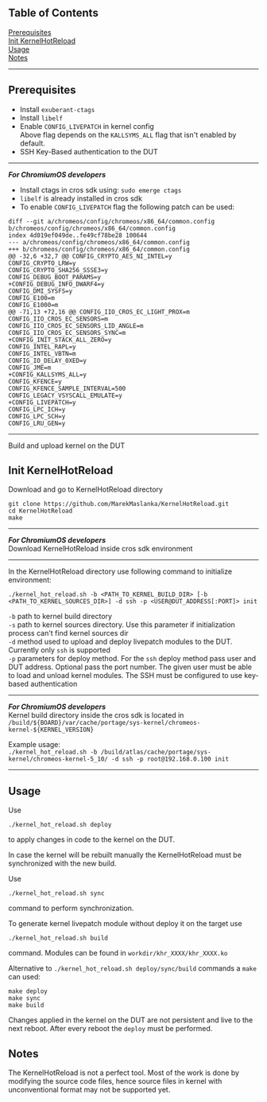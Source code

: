 ## Table of Contents
[Prerequisites](#prerequisites)  
[Init KernelHotReload](#init)  
[Usage](#usage)  
[Notes](#notes)  

---

<a name="prerequisites"></a>
## Prerequisites
 - Install `exuberant-ctags`
 - Install `libelf`
 - Enable `CONFIG_LIVEPATCH` in kernel config  
 Above flag depends on the `KALLSYMS_ALL` flag that isn't enabled by default.
 - SSH Key-Based authentication to the DUT
***
_**For ChromiumOS developers**_  
 - Install ctags in cros sdk using: `sudo emerge ctags`
 - `libelf` is already installed in cros sdk
 - To enable `CONFIG_LIVEPATCH` flag the following patch can be used:
  ```
diff --git a/chromeos/config/chromeos/x86_64/common.config b/chromeos/config/chromeos/x86_64/common.config
index 4d019ef049de..fe49cf78be28 100644
--- a/chromeos/config/chromeos/x86_64/common.config
+++ b/chromeos/config/chromeos/x86_64/common.config
@@ -32,6 +32,7 @@ CONFIG_CRYPTO_AES_NI_INTEL=y
 CONFIG_CRYPTO_LRW=y
 CONFIG_CRYPTO_SHA256_SSSE3=y
 CONFIG_DEBUG_BOOT_PARAMS=y
+CONFIG_DEBUG_INFO_DWARF4=y
 CONFIG_DMI_SYSFS=y
 CONFIG_E100=m
 CONFIG_E1000=m
@@ -71,13 +72,16 @@ CONFIG_IIO_CROS_EC_LIGHT_PROX=m
 CONFIG_IIO_CROS_EC_SENSORS=m
 CONFIG_IIO_CROS_EC_SENSORS_LID_ANGLE=m
 CONFIG_IIO_CROS_EC_SENSORS_SYNC=m
+CONFIG_INIT_STACK_ALL_ZERO=y
 CONFIG_INTEL_RAPL=y
 CONFIG_INTEL_VBTN=m
 CONFIG_IO_DELAY_0XED=y
 CONFIG_JME=m
+CONFIG_KALLSYMS_ALL=y
 CONFIG_KFENCE=y
 CONFIG_KFENCE_SAMPLE_INTERVAL=500
 CONFIG_LEGACY_VSYSCALL_EMULATE=y
+CONFIG_LIVEPATCH=y
 CONFIG_LPC_ICH=y
 CONFIG_LPC_SCH=y
 CONFIG_LRU_GEN=y
 ```
***
Build and upload kernel on the DUT

<a name="init"></a>
## Init KernelHotReload
Download and go to KernelHotReload directory
```
git clone https://github.com/MarekMaslanka/KernelHotReload.git
cd KernelHotReload
make
```
***
_**For ChromiumOS developers**_  
Download KernelHotReload inside cros sdk environment
***
In the KernelHotReload directory use following command to initialize environment:
```
./kernel_hot_reload.sh -b <PATH_TO_KERNEL_BUILD_DIR> [-b <PATH_TO_KERNEL_SOURCES_DIR>] -d ssh -p <USER@DUT_ADDRESS[:PORT]> init
```
`-b` path to kernel build directory  
`-s` path to kernel sources directory. Use this parameter if initialization process can't find kernel sources dir  
`-d` method used to upload and deploy livepatch modules to the DUT. Currently only `ssh` is supported  
`-p` parameters for deploy method. For the `ssh` deploy method pass user and DUT address. Optional pass the port number.
The given user must be able to load and unload kernel modules. The SSH must be configured to use key-based authentication

***
_**For ChromiumOS developers**_  
Kernel build directory inside the cros sdk is located in `/build/${BOARD}/var/cache/portage/sys-kernel/chromeos-kernel-${KERNEL_VERSION}`

Example usage:  
`./kernel_hot_reload.sh -b /build/atlas/cache/portage/sys-kernel/chromeos-kernel-5_10/ -d ssh -p root@192.168.0.100 init`
***

<a name="usage"></a>
## Usage
Use
```
./kernel_hot_reload.sh deploy
```
to apply changes in code to the kernel on the DUT.

In case the kernel will be rebuilt manually the KernelHotReload must be synchronized with the new build.

Use
```
./kernel_hot_reload.sh sync
```
command to perform synchronization.

To generate kernel livepatch module without deploy it on the target use
```
./kernel_hot_reload.sh build
```
command. Modules can be found in `workdir/khr_XXXX/khr_XXXX.ko`

Alternative to `./kernel_hot_reload.sh deploy/sync/build` commands a `make` can used:
```
make deploy
make sync
make build
```

Changes applied in the kernel on the DUT are not persistent and live to the next reboot. After every reboot the `deploy` must be performed.

<a name="notes"></a>
## Notes
The KernelHotReload is not a perfect tool. Most of the work is done by modifying the source code files, hence source files in kernel with unconventional format may not be supported yet.